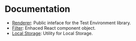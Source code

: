 # Documentation

* [Renderer](./renderer): Public inteface for the Test Environment library.
* [Filter](./filter): Enhaced React component object.
* [Local Storage](./localStorage): Utility for Local Storage.